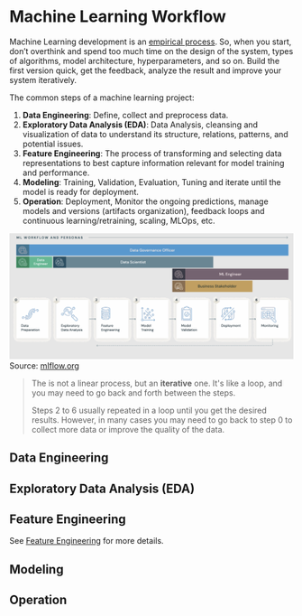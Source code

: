 # Machine Learning Workflow

Machine Learning development is an [empirical process](https://www.deeplearning.ai/the-batch/iteration-in-ai-development/). So, when you start, don’t overthink and spend too much time on the design of the system, types of algorithms, model architecture, hyperparameters, and so on. Build the first version quick, get the feedback, analyze the result and improve your system iteratively.

The common steps of a machine learning project:
1. **Data Engineering**: Define, collect and preprocess data.
2. **Exploratory Data Analysis (EDA)**: Data Analysis, cleansing and visualization of data to understand its structure, relations, patterns, and potential issues.
3. **Feature Engineering**: The process of transforming and selecting data representations to best capture information relevant for model training and performance.
3. **Modeling**: Training, Validation, Evaluation, Tuning and iterate until the model is ready for deployment.
4. **Operation**: Deployment, Monitor the ongoing predictions, manage models and versions (artifacts organization), feedback loops and continuous learning/retraining, scaling, MLOps, etc.





![](images/ml_workflow_mlflow.png)
Source: [mlflow.org](https://mlflow.org/docs/latest/introduction/index.html)

> The is not a linear process, but an **iterative** one. It's like a loop, and you may need to go back and forth between the steps.
>
> Steps 2 to 6 usually repeated in a loop until you get the desired results. However, in many cases you may need to go back to step 0 to collect more data or improve the quality of the data.


## Data Engineering

## Exploratory Data Analysis (EDA)

## Feature Engineering
See [Feature Engineering](ai/feature_engineering.md) for more details.

## Modeling

## Operation
